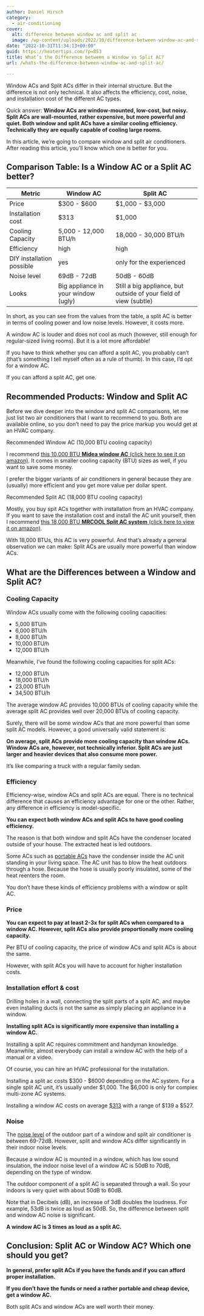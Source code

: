 ```yaml
---
author: Daniel Hirsch
category:
  - air-conditioning
cover:
  alt: difference between window ac and split ac
  image: /wp-content/uploads/2022/10/difference-between-window-ac-and-split-ac.jpg
date: "2022-10-31T11:34:13+00:00"
guid: https://heatertips.com/?p=853
title: What’s the Difference between a Window vs Split AC?
url: /whats-the-difference-between-window-ac-and-split-ac/

---
```

Window ACs and Split ACs differ in their internal structure. But the difference is not only technical. It also affects the efficiency, cost, noise, and installation cost of the different AC types.

Quick answer: **Window ACs are window-mounted, low-cost, but noisy. Split ACs are wall-mounted, rather expensive, but more powerful and quiet. Both window and split ACs have a similar cooling efficiency. Technically they are equally capable of cooling large rooms.**

In this article, we’re going to compare window and split air conditioners. After reading this article, you’ll know which one is better for you.

## Comparison Table: Is a Window AC or a Split AC better?

Metric | Window AC | Split AC
-- | -- | --
Price | $300 - $600 | $1,000 - $3,000
Installation cost | $313 | $1,000
Cooling Capacity | 5,000 - 12,000 BTU/h | 18,000 - 30,000 BTU/h
Efficiency | high | high
DIY installation possible | yes | only for the experienced
Noise level | 69dB - 72dB | 50dB - 60dB
Looks | Big appliance in your window (ugly) | Still a big appliance, but outside of your field of view (subtle)

In short, as you can see from the values from the table, a split AC is better in terms of cooling power and low noise levels. However, it costs more.

A window AC is louder and does not cool as much (however, still enough for regular-sized living rooms). But it is a lot more affordable!

If you have to think whether you can afford a split AC, you probably can’t (that’s something I tell myself often as a rule of thumb). In this case, I’d opt for a window AC.

If you can afford a split AC, get one.

## Recommended Products: Window and Split AC

Before we dive deeper into the window and split AC comparisons, let me just list two air conditioners that I want to recommend to you. Both are available online, so you don’t need to pay the price markup you would get at an HVAC company.

Recommended Window AC (10,000 BTU cooling capacity)

I recommend [this 10,000 BTU **Midea window AC** (click here to see it on amazon)](https://www.amazon.com/Midea-Conditioner-Fan-Cools-Circulates-Dehumidifies/dp/B07PFVKXYD?crid=PHVFRUH3F8E1&keywords=window+ac&qid=1667208091&qu=eyJxc2MiOiI2LjMyIiwicXNhIjoiNS43MyIsInFzcCI6IjQuNzUifQ%3D%3D&sprefix=window+ac%2Caps%2C429&sr=8-5&linkCode=ll1&tag=heatertips-20&linkId=bc804ebe8b5fa35e64c1d099d2d8d0a6&language=en_US&ref_=as_li_ss_tl). It comes in smaller cooling capacity (BTU) sizes as well, if you want to save some money.

I prefer the bigger variants of air conditioners in general because they are (usually) more efficient and you get more value per dollar spent.

Recommended Split AC (18,000 BTU cooling capacity)

Mostly, you buy spit ACs together with installation from an HVAC company. If you want to save the installation cost and install the AC unit yourself, then I recommend [this 18,000 BTU **MRCOOL Split AC system** (click here to view it on amazon)](https://www.amazon.com/MRCOOL-Ductless-Split-System-Generation/dp/B083R2QX9S?crid=386UML3Q63XAP&keywords=split%2Bac&qid=1667208298&qu=eyJxc2MiOiI1LjgwIiwicXNhIjoiNS4zOCIsInFzcCI6IjQuNTAifQ%3D%3D&sprefix=split%2Ba%2Caps%2C266&sr=8-5&th=1&linkCode=ll1&tag=heatertips-20&linkId=50c9c082da62761be902583e620911ac&language=en_US&ref_=as_li_ss_tl).

With 18,000 BTUs, this AC is very powerful. And that’s already a general observation we can make: Split ACs are usually more powerful than window ACs.

## What are the Differences between a Window and Split AC?

### Cooling Capacity

Window ACs usually come with the following cooling capacities:

- 5,000 BTU/h
- 6,000 BTU/h
- 8,000 BTU/h
- 10,000 BTU/h
- 12,000 BTU/h

Meanwhile, I’ve found the following cooling capacities for split ACs:

- 12,000 BTU/h
- 18,000 BTU/h
- 23,000 BTU/h
- 34,500 BTU/h

The average window AC provides 10,000 BTUs of cooling capacity while the average split AC provides well over 20,000 BTUs of cooling capacity.

Surely, there will be some window ACs that are more powerful than some split AC models. However, a good universally valid statement is:

**On average, split ACs provide more cooling capacity than window ACs. Window ACs are, however, not technically inferior. Split ACs are just larger and heavier devices that also consume more power.**

It’s like comparing a truck with a regular family sedan.

### Efficiency

Efficiency-wise, window ACs and split ACs are equal. There is no technical difference that causes an efficiency advantage for one or the other. Rather, any difference in efficiency is model-specific.

**You can expect both window ACs and split ACs to have good cooling efficiency.**

The reason is that both window and split ACs have the condenser located outside of your house. The extracted heat is led outdoors.

Some ACs such as [portable ACs](/how-does-a-portable-air-conditioner-work/) have the condenser inside the AC unit standing in your living space. The AC unit has to blow the heat outdoors through a hose. Because the hose is usually poorly insulated, some of the heat reenters the room.

You don’t have these kinds of efficiency problems with a window or split AC.

### Price

**You can expect to pay at least 2-3x for split ACs when compared to a window AC. However, split ACs also provide proportionally more cooling capacity.**

Per BTU of cooling capacity, the price of window ACs and split ACs is about the same.

However, with split ACs you will have to account for higher installation costs.

### Installation effort & cost

Drilling holes in a wall, connecting the split parts of a split AC, and maybe even installing ducts is not the same as simply placing an appliance in a window.

**Installing split ACs is significantly more expensive than installing a window AC.**

Installing a split AC requires commitment and handyman knowledge. Meanwhile, almost everybody can install a window AC with the help of a manual or a video.

Of course, you can hire an HVAC professional for the installation.

Installing a split ac costs $300 - $6000 depending on the AC system. For a single split AC unit, it’s usually under $1,000. The $6,000 is only for complex multi-zone AC systems.

Installing a window AC costs on average [$313](https://www.homeadvisor.com/cost/heating-and-cooling/install-a-window-air-conditioner/) with a range of $139 a $527.

### Noise

The [noise level](https://www.delcohvac.com/blog/which-type-of-air-conditioner-is-the-quietest/) of the outdoor part of a window and split air conditioner is between 69-72dB. However, split and window ACs differ significantly in their indoor noise levels.

Because a window AC is mounted in a window, which has low sound insulation, the indoor noise level of a window AC is 50dB to 70dB, depending on the type of window.

The outdoor component of a split AC is separated through a wall. So your indoors is very quiet with about 50dB to 60dB.

Note that in Decibels (dB), an increase of 3dB doubles the loudness. For example, 53dB is twice as loud as 50dB. So, the difference between split and window AC noise is significant.

**A window AC is 3 times as loud as a split AC.**

## Conclusion: Split AC or Window AC? Which one should you get?

**In general, prefer split ACs if you have the funds and if you can afford proper installation.**

**If you don’t have the funds or need a rather portable and cheap device, get a window AC.**

Both split ACs and window ACs are well worth their money.
